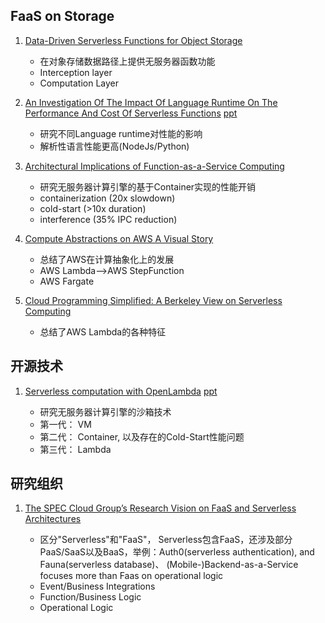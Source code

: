 ## FaaS on Storage

1. [Data-Driven Serverless Functions for Object Storage]()
   
   + 在对象存储数据路径上提供无服务器函数功能
   + Interception layer
   + Computation Layer
   
2. [An Investigation Of The Impact Of Language Runtime On The Performance And Cost Of Serverless Functions](http://faculty.washington.edu/wlloyd/courses/tcss562/papers/Fall2019/Group10-AnInvestigationOfTheImpactOfLanguageRuntimeOnThePerformanceAndCostOfServerlessFunctions.pdf)
   [ppt](https://www.serverlesscomputing.org/wosc4/presentations/p5-UCC-Presentation.pdf)
   
   + 研究不同Language runtime对性能的影响
   + 解析性语言性能更高(NodeJs/Python)
   
3. [Architectural Implications of Function-as-a-Service Computing]()

   + 研究无服务器计算引擎的基于Container实现的性能开销
   + containerization (20x slowdown)
   + cold-start (>10x duration)
   + interference (35% IPC reduction)

   
4. [Compute Abstractions on AWS A Visual Story](https://amazonaws-china.com/cn/blogs/architecture/compute-abstractions-on-aws-a-visual-story/)

   + 总结了AWS在计算抽象化上的发展
   + AWS Lambda-->AWS StepFunction
   + AWS Fargate
   
5. [Cloud Programming Simplified: A Berkeley View on Serverless Computing](https://arxiv.org/pdf/1902.03383.pdf)
   
   + 总结了AWS Lambda的各种特征 
   
## 开源技术

1. [Serverless computation with OpenLambda](https://www.usenix.org/system/files/conference/hotcloud16/hotcloud16_hendrickson.pdf)
   [ppt]()
   
   + 研究无服务器计算引擎的沙箱技术
   + 第一代： VM
   + 第二代： Container, 以及存在的Cold-Start性能问题
   + 第三代： Lambda
   
## 研究组织

1. [The SPEC Cloud Group’s Research Vision on FaaS and Serverless Architectures]()

   + 区分"Serverless"和"FaaS"， Serverless包含FaaS，还涉及部分PaaS/SaaS以及BaaS，举例：Auth0(serverless authentication), and Fauna(serverless database)、 (Mobile-)Backend-as-a-Service focuses more than Faas on operational logic
   + Event/Business Integrations
   + Function/Business Logic
   + Operational Logic
